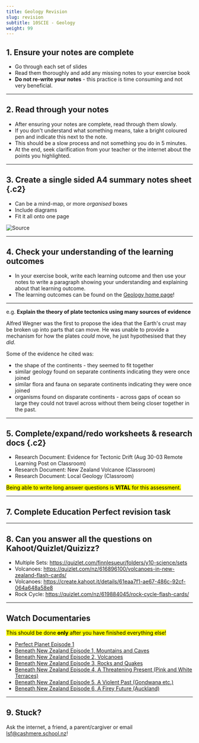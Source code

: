```yaml
---
title: Geology Revision
slug: revision
subtitle: 10SCIE - Geology
weight: 99
---
```


## 1. Ensure your notes are complete

- Go through each set of slides
- Read them thoroughly and add any missing notes to your exercise book
- __Do not re-write your notes__ - this practice is time consuming and not very beneficial.

---

## 2. Read through your notes

- After ensuring your notes are complete, read through them slowly.
- If you don't understand what something means, take a bright coloured pen and indicate this next to the note.
- This should be a slow process and not something you do in 5 minutes.
- At the end, seek clarification from your teacher or the internet about the points you highlighted.

---

## 3. Create a single sided A4 summary notes sheet {.c2}

- Can be a mind-map, or more _organised_ boxes
- Include diagrams
- Fit it all onto one page

![[Source](https://www.deviantart.com/jocarra/art/BIOL-200-Cheat-Sheet-1-13041387)](https://images-wixmp-ed30a86b8c4ca887773594c2.wixmp.com/f/28e91a28-4b16-4080-8220-378c64726ec1/d7risr-d482027f-b39e-400c-9484-16e869c92e82.jpg?token=eyJ0eXAiOiJKV1QiLCJhbGciOiJIUzI1NiJ9.eyJzdWIiOiJ1cm46YXBwOiIsImlzcyI6InVybjphcHA6Iiwib2JqIjpbW3sicGF0aCI6IlwvZlwvMjhlOTFhMjgtNGIxNi00MDgwLTgyMjAtMzc4YzY0NzI2ZWMxXC9kN3Jpc3ItZDQ4MjAyN2YtYjM5ZS00MDBjLTk0ODQtMTZlODY5YzkyZTgyLmpwZyJ9XV0sImF1ZCI6WyJ1cm46c2VydmljZTpmaWxlLmRvd25sb2FkIl19.7_qYzMCkhLndN67Z4NkGw8HNwgLlfPywxYczmINilNA)

---

## 4. Check your understanding of the learning outcomes

- In your exercise book, write each learning outcome and then use your notes to write a paragraph showing your understanding and explaining about that learning outcome.
- The learning outcomes can be found on the [Geology home page](/10scie/geology/)!

---

e.g. __Explain the theory of plate tectonics using many sources of evidence__

Alfred Wegner was the first to propose the idea that the Earth's crust may be broken up into parts that can move. He was unable to provide a mechanism for how the plates _could_ move, he just hypothesised that they _did_.

Some of the evidence he cited was:

- the shape of the continents - they seemed to fit together
- similar geology found on separate continents indicating they were once joined
- similar flora and fauna on separate continents indicating they were once joined
- organisms found on disparate continents - across gaps of ocean so large they could not travel across without them being closer together in the past.

---

## 5. Complete/expand/redo worksheets & research docs {.c2}

- Research Document: Evidence for Tectonic Drift (Aug 30-03 Remote Learning Post on Classroom)
- Research Document: New Zealand Volcanoe (Classroom)
- Research Document: Local Geology (Classroom)

<mark>Being able to write long answer questions is __VITAL__ for this assessment.</mark>

---

## 7. Complete Education Perfect revision task

---

## 8. Can you answer all the questions on Kahoot/Quizlet/Quizizz?

- Multiple Sets: https://quizlet.com/finnlesueur/folders/y10-science/sets
- Volcanoes: https://quizlet.com/nz/616896100/volcanoes-in-new-zealand-flash-cards/
- Volcanoes: https://create.kahoot.it/details/61eaa7f1-ae67-486c-92cf-064a648a58e8
- Rock Cycle: https://quizlet.com/nz/619884045/rock-cycle-flash-cards/

---

## Watch Documentaries

<mark>This should be done __only__ after you have finished everything else!</mark>

- [Perfect Planet Episode 1](https://drive.google.com/file/d/1B4Wlg-qKjyMjSh0x0dNi8Hl2QZ27oXBh/)
- [Beneath New Zealand Episode 1, Mountains and Caves](https://cdn.etv.org.nz/etv/beneath_new_zealand_prime_nz_20160307_2030_640x360_1500k.mp4)
- [Beneath New Zealand Episode 2, Volcanoes](https://cdn.etv.org.nz/etv/beneath_new_zealand_prime_nz_20160314_2030_640x360_1500k.mp4)
- [Beneath New Zealand Episode 3, Rocks and Quakes](https://cdn.etv.org.nz/etv/beneath_new_zealand_prime_nz_20160321_2030_640x360_1500k.mp4)
- [Beneath New Zealand Episode 4, A Threatening Present (Pink and White Terraces)](https://cdn.etv.org.nz/etv/beneath_new_zealand_prime_nz_20190609_2030_640x360_1500k.mp4)
- [Beneath New Zealand Episode 5, A Violent Past (Gondwana etc.)](https://cdn.etv.org.nz/etv/beneath_new_zealand_prime_nz_20190616_2030_640x360_1500k.mp4)
- [Beneath New Zealand Episode 6, A Firey Future (Auckland)](https://cdn.etv.org.nz/etv/beneath_new_zealand_prime_nz_20190623_2030_640x360_1500k.mp4)

---

## 9. Stuck?

Ask the internet, a friend, a parent/cargiver or email lsf@cashmere.school.nz!

